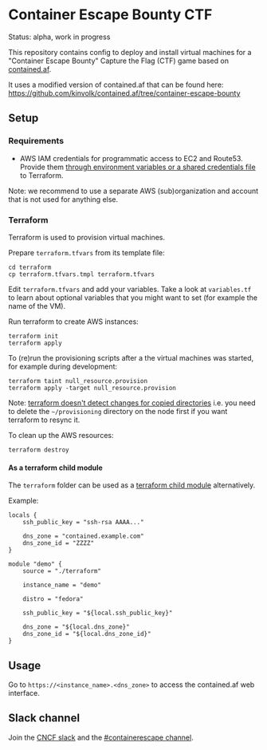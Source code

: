 # Container Escape Bounty CTF

Status: alpha, work in progress

This repository contains config to deploy and install virtual machines for a
"Container Escape Bounty" Capture the Flag (CTF) game based on [contained.af](https://github.com/genuinetools/contained.af).

It uses a modified version of contained.af that can be found here:
https://github.com/kinvolk/contained.af/tree/container-escape-bounty

## Setup

### Requirements

* AWS IAM credentials for programmatic access to EC2 and Route53.
  Provide them [through environment variables or a shared credentials file](https://www.terraform.io/docs/providers/aws/#authentication)
  to Terraform.

Note: we recommend to use a separate AWS (sub)organization and account
that is not used for anything else.

### Terraform

Terraform is used to provision virtual machines.

Prepare `terraform.tfvars` from its template file:

```
cd terraform
cp terraform.tfvars.tmpl terraform.tfvars
```

Edit `terraform.tfvars` and add your variables. Take a look at `variables.tf`
to learn about optional variables that you might want to set (for example
the name of the VM).

Run terraform to create AWS instances:

```
terraform init
terraform apply
```

To (re)run the provisioning scripts after a the virtual machines was
started, for example during development:

```
terraform taint null_resource.provision
terraform apply -target null_resource.provision
```

Note: [terraform doesn't detect changes for copied directories](https://github.com/hashicorp/terraform/issues/6065)
i.e. you need to delete the `~/provisioning` directory on the node
first if you want terraform to resync it.

To clean up the AWS resources:

```
terraform destroy
```

#### As a terraform child module

The `terraform` folder can be used as a [terraform child module](https://www.terraform.io/docs/configuration/modules.html#calling-a-child-module)
alternatively.

Example:

```
locals {
	ssh_public_key = "ssh-rsa AAAA..."

	dns_zone = "contained.example.com"
	dns_zone_id = "ZZZZ"
}

module "demo" {
	source = "./terraform"

	instance_name = "demo"

	distro = "fedora"

	ssh_public_key = "${local.ssh_public_key}"

	dns_zone = "${local.dns_zone}"
	dns_zone_id = "${local.dns_zone_id}"
}
```

## Usage

Go to `https://<instance_name>.<dns_zone>` to access the contained.af web interface.

## Slack channel

Join the [CNCF slack](https://slack.cncf.io/) and the [#containerescape
channel](https://cloud-native.slack.com/messages/containerescape/).
